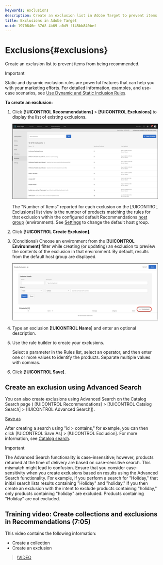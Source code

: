 ```yaml
---
keywords: exclusions
description: Create an exclusion list in Adobe Target to prevent items from being recommended.
title: Exclusions in Adobe Target
uuid: 1970846e-37d8-4b69-a0d9-ff45bb840bef
---
```


# Exclusions{#exclusions}

Create an exclusion list to prevent items from being recommended.

>[!IMPORTANT]
>
>Static and dynamic exclusion rules are powerful features that can help you with your marketing efforts. For detailed information, examples, and use-case scenarios, see [Use Dynamic and Static Inclusion Rules](../../c-recommendations/c-algorithms/use-dynamic-and-static-inclusion-rules.md#concept_4CB5C0FA705D4E449BD0B37B3D987F9F).

**To create an exclusion:**

1. Click **[!UICONTROL Recommendations]** > **[!UICONTROL Exclusions]** to display the list of existing exclusions.

   ![](assets/exclusions_list.png)

   The "Number of Items" reported for each exclusion on the [!UICONTROL Exclusions] list view is the number of products matching the rules for that exclusion within the configured default Recommendations [host group](/help/administrating-target/hosts.md) (environment). See [Settings](../../c-recommendations/plan-implement.md#concept_C1E1E2351413468692D6C21145EF0B84) to change the default host group.

1. Click **[!UICONTROL Create Exclusion]**.

1. (Conditional) Choose an environment from the **[!UICONTROL Environment]** filter while creating (or updating) an exclusion to preview the contents of the exclusion in that environment. By default, results from the default host group are displayed.

   ![Create Exclusion](/help/c-recommendations/c-products/assets/CreateExclusion.png)

1. Type an exclusion **[!UICONTROL Name]** and enter an optional description.

1. Use the rule builder to create your exclusions.

   Select a parameter in the Rules list, select an operator, and then enter one or more values to identify the products. Separate multiple values with commas.

1. Click **[!UICONTROL Save]**.

## Create an exclusion using Advanced Search

You can also create exclusions using Advanced Search on the Catalog Search page ( [!UICONTROL Recommendations] > [!UICONTROL Catalog Search] > [!UICONTROL Advanced Search]). 

[Save as](/help/c-recommendations/c-products/assets/save-as.png)

After creating a search using "id > contains," for example, you can then click [!UICONTROL Save As] > [!UICONTROL Exclusion]. For more information, see [Catalog search](/help/c-recommendations/c-products/catalog-search.md).

>[!IMPORTANT]
>
>The Advanced Search functionality is case-insensitive; however, products returned at the time of delivery are based on case-sensitive search. This mismatch might lead to confusion. Ensure that you consider case-sensitivity when you create exclusions based on results using the Advanced Search functionality. For example, if you perform a search for "Holiday," that initial search lists results containing "Holiday" and "holiday." If you then create an exclusion with the intent to exclude products containing "holiday," only products containing "holiday" are excluded. Products containing "Holiday" are not excluded.

## Training video: Create collections and exclusions in Recommendations (7:05)

This video contains the following information:

* Create a collection
* Create an exclusion

>[!VIDEO](https://video.tv.adobe.com/v/27689)